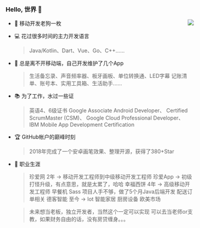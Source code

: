### Hello, 世界 👋 

<img align="right" src="https://github-readme-stats.vercel.app/api?username=Shimingli&show_icons=true&theme=radical&hide_title=true" /> 

- :school_satchel: 移动开发老狗一枚
- :computer: 花过很多时间的主力开发语言
    >  Java/Kotlin、Dart、Vue、Go、C++...... 
- :floppy_disk: 总是离不开移动端，自己开发维护了几个App
    > 生活备忘录、声音频率器、板牙画板、单位转换通、LED字幕
    记账清单、账号本、实用工具箱、生活助手...... 
- :books: 为了工作，水过一些证
    > 英语4、6级证书
    Google Associate Android Developer、
    Certified ScrumMaster (CSM)、
    Google Cloud Professional Developer、
    IBM Mobile App Development Certification
    
- :trophy: GitHub帐户的巅峰时刻
    > 2018年完成了一个安卓画笔效果、整理开源，获得了380+Star 

- :calendar: 职业生涯
  > 珍爱网 2年
    -> 移动开发工程师到中级移动开发工程师 珍爱App 
    -> 初级打怪升级，有点意思，就是太累了，哈哈
  > 幸福西饼 4年
    -> 高级移动开发工程师 早餐机 Sass 项目人手不够，做了5个月Java后端开发 配送订单相关
  > 德客智能 至今
     -> Iot 智能家居 厨房设备 欧美市场
       
    
  > 未来想当老板，独立开发者，当然这个一定可以实现
  > 可以去当老师or支教，如果财务自由的话，没有房贷缠身。。。
